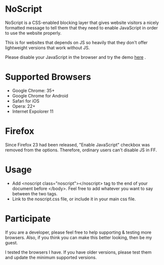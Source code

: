 NoScript
========

NoScript is a CSS-enabled blocking layer that gives website visitors a nicely formatted message to tell them that they need to enable JavaScript in order to use the website properly.

This is for websites that depends on JS so heavily that they don't offer lightweight versions that work without JS.

Please disable your JavaScript in the browser and try the demo [here](http://milad.github.io/NoScript/) .

Supported Browsers
==================

* Google Chrome: 35+
* Google Chrome for Android
* Safari for iOS
* Opera: 22+
* Internet Expolorer 11

Firefox
=======

Since Firefox 23 had been released, "Enable JavaScript" checkbox was removed from the options. Therefore, ordinary users can't disable JS in FF.

Usage
=====

* Add &lt;noscript class=&quot;noscript&quot;&gt;&lt;/noscript&gt; tag to the end of your document before &lt;/body&gt;. Feel free to add whatever you want to say between the two tags.
* Link to the noscript.css file, or include it in your main css file.

Participate
===========

If you are a developer, please feel free to help supporting & testing more browsers. Also, if you think you can make this better looking, then be my guest.

I tested the browsers I have. If you have older versions, please test them and update the minimum supported versions.
